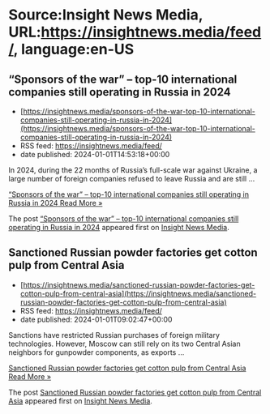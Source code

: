 # Source:Insight News Media, URL:https://insightnews.media/feed/, language:en-US

## “Sponsors of the war” – top-10 international companies still operating in Russia in 2024
 - [https://insightnews.media/sponsors-of-the-war-top-10-international-companies-still-operating-in-russia-in-2024](https://insightnews.media/sponsors-of-the-war-top-10-international-companies-still-operating-in-russia-in-2024)
 - RSS feed: https://insightnews.media/feed/
 - date published: 2024-01-01T14:53:18+00:00

<p>In 2024, during the 22 months of Russia’s full-scale war against Ukraine, a large number of foreign companies refused to leave Russia and are still &#8230;</p>
<p class="read-more"> <a class="ast-button" href="https://insightnews.media/sponsors-of-the-war-top-10-international-companies-still-operating-in-russia-in-2024/"> <span class="screen-reader-text">&#8220;Sponsors of the war&#8221; – top-10 international companies still operating in Russia in 2024</span> Read More »</a></p>
<p>The post <a href="https://insightnews.media/sponsors-of-the-war-top-10-international-companies-still-operating-in-russia-in-2024/">&#8220;Sponsors of the war&#8221; – top-10 international companies still operating in Russia in 2024</a> appeared first on <a href="https://insightnews.media">Insight News Media</a>.</p>

## Sanctioned Russian powder factories get cotton pulp from Central Asia
 - [https://insightnews.media/sanctioned-russian-powder-factories-get-cotton-pulp-from-central-asia](https://insightnews.media/sanctioned-russian-powder-factories-get-cotton-pulp-from-central-asia)
 - RSS feed: https://insightnews.media/feed/
 - date published: 2024-01-01T09:02:47+00:00

<p>Sanctions have restricted Russian purchases of foreign military technologies. However, Moscow can still rely on its two Central Asian neighbors for gunpowder components, as exports &#8230;</p>
<p class="read-more"> <a class="ast-button" href="https://insightnews.media/sanctioned-russian-powder-factories-get-cotton-pulp-from-central-asia/"> <span class="screen-reader-text">Sanctioned Russian powder factories get cotton pulp from Central Asia</span> Read More »</a></p>
<p>The post <a href="https://insightnews.media/sanctioned-russian-powder-factories-get-cotton-pulp-from-central-asia/">Sanctioned Russian powder factories get cotton pulp from Central Asia</a> appeared first on <a href="https://insightnews.media">Insight News Media</a>.</p>

